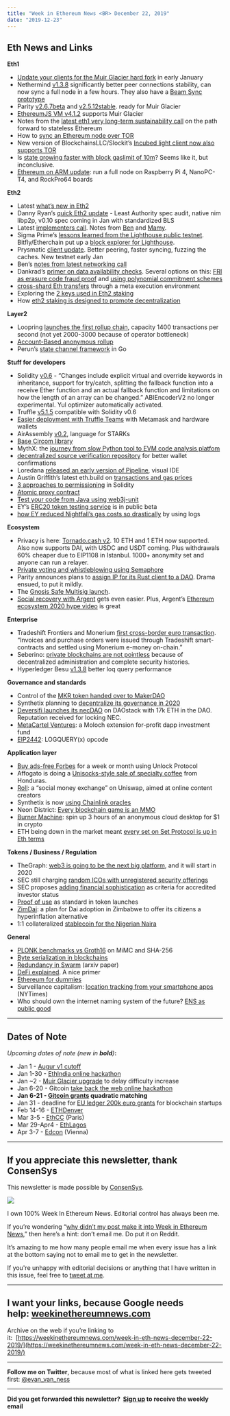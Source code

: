 ```yaml
---
title: "Week in Ethereum News <BR> December 22, 2019"
date: "2019-12-23"
---
```


## **Eth News and Links**

**Eth1**

- [Update your clients for the Muir Glacier hard fork](https://blog.ethereum.org/2019/12/23/ethereum-muir-glacier-upgrade-announcement/) in early January
- Nethermind [v1.3.8](https://github.com/NethermindEth/nethermind/releases/tag/1.3.8) significantly better peer connections stability, can now sync a full node in a few hours. They also have a [Beam Sync prototype](https://twitter.com/nethermindeth/status/1207813525739114506)
- Parity [v2.6.7beta](https://github.com/paritytech/parity-ethereum/releases/tag/v2.6.7) and [v2.5.12stable](https://github.com/paritytech/parity-ethereum/releases/tag/v2.5.12). ready for Muir Glacier
- [EthereumJS VM v4.1.2](https://www.reddit.com/r/ethereum/comments/ed9io6/ethereumjs_vm_v412_with_muirglacier_support/) supports Muir Glacier
- Notes from the [latest eth1 very long-term sustainability call](https://blog.ethereum.org/2019/12/20/eth1x-files-digest-no-1/) on the path forward to stateless Ethereum
- How to [sync an Ethereum node over TOR](https://medium.com/@oaeee/how-to-sync-an-ethereum-node-via-tor-755534775ae1)
- New version of BlockchainsLLC/Slockit’s [Incubed light client now also supports TOR](https://github.com/slockit/in3-server/issues/5)
- Is [state growing faster with block gaslimit of 10m](https://medium.com/@akhounov/is-ethereum-state-growing-faster-now-and-ethereum-state-analytics-project-97777ab47af)? Seems like it, but inconclusive.
- [Ethereum on ARM update](https://www.reddit.com/r/ethereum/comments/eehdjq/ethereum_on_arm_raspberry_pi_4_out_of_memory/): run a full node on Raspberry Pi 4, NanoPC-T4, and RockPro64 boards

**Eth2**

- Latest [what’s new in Eth2](https://notes.ethereum.org/@ChihChengLiang/Sk8Zs--CQ/Sk8Zs--CQ?type=book)
- Danny Ryan’s [quick Eth2 update](https://blog.ethereum.org/2019/12/19/eth2-quick-update-no-6/) - Least Authority spec audit, native nim libp2p, v0.10 spec coming in Jan with standardized BLS
- Latest [implementers call](https://www.youtube.com/watch?v=LYLiqpj-wiE). Notes from [Ben](https://hackmd.io/@benjaminion/rJOaJZFRH) and [Mamy](https://gist.github.com/mratsim/4a07ca7e1ec48188bbb78c8f397a506b).
- Sigma Prime’s [lessons learned from the Lighthouse public testnet](https://lighthouse.sigmaprime.io/update-20.html). Bitfly/Etherchain put up a [block explorer for Lighthouse](https://lighthouse.beaconcha.in/).
- Prysmatic [client update](https://medium.com/prysmatic-labs/ethereum-2-0-development-update-41-prysmatic-labs-856851a1bd28). Better peering, faster syncing, fuzzing the caches. New testnet early Jan
- Ben’s [notes from latest networking call](https://hackmd.io/@benjaminion/SJ3W0qwAH)
- Dankrad’s [primer on data availability checks](https://dankradfeist.de/ethereum/2019/12/20/data-availability-checks.html). Several options on this: [FRI as erasure code fraud proof](https://ethresear.ch/t/fri-as-erasure-code-fraud-proof/6610) and [using polynomial commitment schemes](https://ethresear.ch/t/an-alternative-low-degreeness-proof-using-polynomial-commitment-schemes/6649)
- [cross-shard Eth transfers](https://ethresear.ch/t/a-meta-execution-environment-for-cross-shard-eth-transfers/6656) through a meta execution environment
- Exploring the [2 keys used in Eth2 staking](https://www.attestant.io/posts/exploring-staking-keys/)
- How [eth2 staking is designed to promote decentralization](https://twitter.com/VitalikButerin/status/1207779041970917377)

**Layer2**

- Loopring [launches the first rollup chain](https://twitter.com/loopringorg/status/1208494620214284292), capacity 1400 transactions per second (not yet 2000-3000 because of operator bottleneck)
- [Account-Based anonymous rollup](https://ethresear.ch/t/account-based-anonymous-rollup/6657)
- Perun’s [state channel framework](https://github.com/perun-network/go-perun) in Go

**Stuff for developers**

- Solidity [v0.6](https://github.com/ethereum/solidity/releases/tag/v0.6.0) - “Changes include explicit virtual and override keywords in inheritance, support for try/catch, splitting the fallback function into a receive Ether function and an actual fallback function and limitations on how the length of an array can be changed.” ABIEncoderV2 no longer experimental. Yul optimizer automatically activated.
- Truffle [v5.1.5](https://github.com/trufflesuite/truffle/releases/tag/v5.1.5) compatible with Solidity v0.6
- [Easier deployment with Truffle Teams](https://www.trufflesuite.com/blog/take-control-of-your-deployments-with-truffle-teams) with Metamask and hardware wallets
- AirAssembly [v0.2](https://ethresear.ch/t/airassembly-a-low-level-language-for-zk-starks/6419/4), language for STARKs
- [Base Circom library](https://www.reddit.com/r/ethereum/comments/ecibip/base_circom_library_by_abdk_consulting/)
- MythX: the [journey from slow Python tool to EVM code analysis platfom](https://blog.mythx.io/features/mythx-tech-behind-the-scenes-of-smart-contract-analysis/)
- [decentralized source verification repository](https://chriseth.github.io/notes/articles/closing_the_trust_gap/part3) for better wallet confirmations
- Loredana [released an early version of Pipeline](https://twitter.com/lorecirstea/status/1208380509216288768), visual IDE
- Austin Griffith’s latest eth.build on [transactions and gas prices](https://twitter.com/austingriffith/status/1208083607010467840)
- [3 approaches to permissioning](https://medium.com/coinmonks/guide-to-ownership-and-access-control-in-solidity-f2d99f63c6d4) in Solidity
- [Atomic proxy contract](https://medium.com/@andreafspeziale/atomic-ethereum-blockchain-operations-88043eff5f7b)
- [Test your code from Java using web3j-unit](https://medium.com/web3labs/how-to-test-ethereum-smart-contracts-from-java-using-web3j-unit-2edfb8b877f1)
- EY’s [ERC20 token testing service](https://review-tool.blockchain.ey.com/) is in public beta
- [how EY reduced Nightfall’s gas costs so drastically](https://medium.com/@iAmMichaelConnor/timber-7db8a5130849) by using logs

**Ecosystem**

- Privacy is here: [Tornado.cash v2](https://medium.com/@tornado.cash/tornado-cash-version-2-has-been-released-8c739d3706df). 10 ETH and 1 ETH now supported. Also now supports DAI, with USDC and USDT coming. Plus withdrawals 60% cheaper due to EIP1108 in Istanbul. 1000+ anonymity set and anyone can run a relayer.
- [Private voting and whistleblowing using Semaphore](https://medium.com/@weijiek/private-voting-and-whistleblowing-in-ethereum-using-semaphore-449b376808e)
- Parity announces plans to [assign IP for its Rust client to a DAO](https://www.parity.io/parity-ethereum-openethereum-dao/). Drama ensued, to put it mildly.
- The [Gnosis Safe Multisig launch](https://blog.gnosis.pm/announcing-the-gnosis-safe-multisig-launch-a5d4ab17bd01).
- [Social recovery with Argent](https://medium.com/argenthq/introducing-your-new-argent-security-centre-bf54c1c69380) gets even easier. Plus, Argent’s [Ethereum ecosystem 2020 hype video](https://twitter.com/argentHQ/status/1207316549297754112) is great

**Enterprise**

- Tradeshift Frontiers and Monerium [first cross-border euro transaction](https://monerium.com/monerium/2019/12/18/worlds-first-cross-border-transaction-using-euro-on-blockchain.html). “Invoices and purchase orders were issued through Tradeshift smart-contracts and settled using Monerium e-money on-chain.”
- Seberino: [private blockchains are not pointless](https://medium.com/@cseberino/why-private-blockchains-are-not-pointless-cee91df12489) because of decentralized administration and complete security histories.
- Hyperledger Besu [v1.3.8](https://github.com/hyperledger/besu/releases/tag/1.3.8) better loq query performance

**Governance and standards**

- Control of the [MKR token handed over to MakerDAO](https://blog.makerdao.com/transfer-of-mkr-token-control-a-giant-leap-toward-system-decentralization/)
- Synthetix planning to [decentralize its governance in 2020](https://blog.synthetix.io/transition-to-decentralised-governance/)
- [Deversifi launches its necDAO](https://medium.com/necdao/necdao-launches-on-mainnet-claim-reputation-c11b991560e7) on DAOstack with 17k ETH in the DAO. Reputation received for locking NEC.
- [MetaCartel Ventures](https://github.com/metacartel/MCV/blob/master/Whitepaper.pdf): a Moloch extension for-profit dapp investment fund
- [EIP2442](https://github.com/ethereum/EIPs/blob/5768b03a38a5814121ba2fd4b5f7f85612351168/EIPS/eip-2442.md): LOGQUERY(x) opcode

**Application layer**

- [Buy ads-free Forbes](https://unlock-protocol.com/blog/forbes-ads-free/) for a week or month using Unlock Protocol
- Affogato is doing a [Unisocks-style sale of specialty coffee](https://medium.com/affogato-network/cafe-dynamically-priced-coffee-fc1d0a5ec98d) from Honduras.
- [Roll](https://tryroll.com/social-money-exchange/): a “social money exchange” on Uniswap, aimed at online content creators
- Synthetix is now [using Chainlink oracles](https://blog.synthetix.io/chainlink-decentralizes-first-wave-of-synthetix-price-feeds/)
- Neon District: [Every blockchain game is an MMO](https://medium.com/blockadegames/the-neon-district-token-model-8a0d5896a8e9)
- [Burner Machine](https://burnermachine.com/): spin up 3 hours of an anonymous cloud desktop for $1 in crypto
- ETH being down in the market meant [every set on Set Protocol is up in Eth terms](https://twitter.com/sassal0x/status/1207052673674989568)

**Tokens / Business / Regulation**

- TheGraph: [web3 is going to be the next big platform](https://thegraph.com/blog/the-path-to-web3), and it will start in 2020
- SEC still charging [random ICOs with unregistered security offerings](https://www.sec.gov/news/press-release/2019-267)
- SEC proposes [adding financial sophistication](https://www.sec.gov/news/press-release/2019-265) as criteria for accredited investor status
- [Proof of use](https://codefi.consensys.net/blog/proof-of-use-activating-networks-through-encoded-participation) as standard in token launches
- [ZimDai](https://www.reddit.com/r/ethereum/comments/edmol8/the_people_of_zimbabwe_are_trapped_in_an_abusive/): a plan for Dai adoption in Zimbabwe to offer its citizens a hyperinflation alternative
- 1:1 collateralized [stablecoin for the Nigerian Naira](https://ngnt.org/)

**General**

- [PLONK benchmarks vs Groth16](https://medium.com/aztec-protocol/plonk-benchmarks-2-5x-faster-than-groth16-on-mimc-9e1009f96dfe) on MiMC and SHA-256
- [Byte serialization in blockchains](https://medium.com/whiteblock/byte-serialization-in-blockchain-e147347ab578)
- [Redundancy in Swarm](https://arxiv.org/abs/1912.04269) (arxiv paper)
- [DeFi explained](https://yos.io/2019/12/08/decentralized-finance-explained/). A nice primer
- [Ethereum for dummies](https://simpleaswater.com/ethereum-for-dummies/)
- Surveillance capitalism: [location tracking from your smartphone apps](https://www.nytimes.com/interactive/2019/12/19/opinion/location-tracking-cell-phone.html) (NYTimes)
- Who should own the internet naming system of the future? [ENS as public good](https://medium.com/the-ethereum-name-service/who-should-own-the-naming-system-of-the-future-ens-as-a-public-good-10e4a0ab71d8)

* * *

## **Dates of Note**

_Upcoming dates of note (new in **bold**)_**:**

- Jan 1 - [Augur v1 cutoff](https://www.augur.net/blog/v1-cutoff-update/)
- Jan 1-30 - [EthIndia online hackathon](https://online.ethindia.co/)
- Jan ~2 - [Muir Glacier upgrade](https://ethernodes.org/muir_glacier) to delay difficulty increase
- Jan 6-20 - Gitcoin [take back the web online hackathon](https://gitcoin.co/hackathon/take-back-the-web/?)
- **Jan 6-21 - [Gitcoin grants](https://gitcoin.co/blog/gitcoin-grants-2020/) quadratic matching**
- Jan 31 - deadline for [EU ledger 200k euro grants](https://fundingbox.com/spaces/ledger-ledger-news-and-updates/5dbfcb7d52317832f85906c8) for blockchain startups
- Feb 14-16 - [ETHDenver](https://www.ethdenver.com/)
- Mar 3-5 - [EthCC](https://ethcc.io/) (Paris)
- Mar 29-Apr4 - [EthLagos](https://ethlagos.io/)
- Apr 3-7 - [Edcon](https://www.edcon.io/) (Vienna)

* * *

## **If you appreciate this newsletter, thank ConsenSys**

This newsletter is made possible by [ConsenSys](https://consensys.net/).  

[![](https://cdn.substack.com/image/fetch/w_1100,c_limit,f_auto,q_auto:good/https%3A%2F%2Fbucketeer-e05bbc84-baa3-437e-9518-adb32be77984.s3.amazonaws.com%2Fpublic%2Fimages%2F08f1b2fd-57e2-4d4b-bd42-730c769114be_240x240.jpeg)](https://cdn.substack.com/image/fetch/c_limit,f_auto,q_auto:good/https%3A%2F%2Fbucketeer-e05bbc84-baa3-437e-9518-adb32be77984.s3.amazonaws.com%2Fpublic%2Fimages%2F08f1b2fd-57e2-4d4b-bd42-730c769114be_240x240.jpeg)

I own 100% Week In Ethereum News. Editorial control has always been me.

If you’re wondering “[why didn’t my post make it into Week in Ethereum News](https://www.evanvanness.com/post/179914035841/why-didnt-my-post-make-the-newsletter),” then here’s a hint: don’t email me. Do put it on Reddit.

It’s amazing to me how many people email me when every issue has a link at the bottom saying not to email me to get in the newsletter.

If you're unhappy with editorial decisions or anything that I have written in this issue, feel free to [tweet at me](https://twitter.com/evan_van_ness).

* * *

## **I want your links, because Google needs help: [weekinethereumnews.com](https://weekinethereumnews.com/)**

Archive on the web if you’re linking to it:  [https://weekinethereumnews.com/week-in-eth-news-december-22-2019/](https://weekinethereumnews.com/week-in-eth-news-december-22-2019/)

* * *

**Follow me on Twitter**, because most of what is linked here gets tweeted first: [@evan\_van\_ness](https://twitter.com/evan_van_ness)

* * *

**Did you get forwarded this newsletter?  [Sign up](https://weekinethereum.substack.com/subscribe#about) to receive the weekly email**

